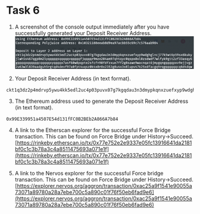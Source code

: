 # Task 6

1. A screenshot of the console output immediately after you have successfully generated your Deposit Receiver Address.
![Deposit Receiver Address](./1-deposit-receiver-address.png)

2. Your Deposit Receiver Address (in text format).
```
ckt1q3dz2p4mdrvp5ywu4kk5edl2uc4p03puvx07g7kgqdau3n3dmypkqnxzuefxyp9wdghglncj77k5wt6p59sx6kukyjlwh5s467qgp8m25yqqqqqsqqqqqvqqqqqfjqqqqr9mze204am97qhtqyc0qspx0xl0zsdwdf7wlfyk9gtt2zf33asqy6gqqqqpqqqqqqcqqqqqxyqqqqx7asf60w8pqpte2sfcfn90fdfzxue7ff2g8sawe9wacnqat6jmygqngqqqqpxv9ejjvgz2u63w3l839aadguh5rgtqd4devf97a0fpt4uqsz0k4x0r8x2353g8u4x3x8lupv47k25xdfacgq9rqgqqqqqqcq6d4dqw
```

3. The Ethereum address used to generate the Deposit Receiver Address (in text format).
```
0x99E339951a4507E54d131fFC0B2BEb2A866A7b84
```

4. A link to the Etherscan explorer for the successful Force Bridge transaction. This can be found on Force Bridge under History→Succeed.  
[https://rinkeby.etherscan.io/tx/0x77e752e2e9337e05fc13916641da2181bf0c1c3b78a3c4a8511475693a071e1f](https://rinkeby.etherscan.io/tx/0x77e752e2e9337e05fc13916641da2181bf0c1c3b78a3c4a8511475693a071e1f)

5. A link to the Nervos explorer for the successful Force bridge transaction. This can be found on Force Bridge under History→Succeed.
[https://explorer.nervos.org/aggron/transaction/0xac25a9f1541e90055a73071a89780a28a7ebe700c5a890c01f76f50eb6fad9e6](https://explorer.nervos.org/aggron/transaction/0xac25a9f1541e90055a73071a89780a28a7ebe700c5a890c01f76f50eb6fad9e6)

